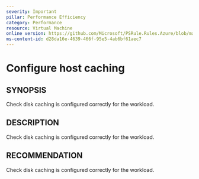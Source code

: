 ```yaml
---
severity: Important
pillar: Performance Efficiency
category: Performance
resource: Virtual Machine
online version: https://github.com/Microsoft/PSRule.Rules.Azure/blob/main/docs/en/rules/Azure.VM.DiskCaching.md
ms-content-id: d28da16e-4639-466f-95e5-4ab6bf61aec7
---
```


# Configure host caching

## SYNOPSIS

Check disk caching is configured correctly for the workload.

## DESCRIPTION

Check disk caching is configured correctly for the workload.

## RECOMMENDATION

Check disk caching is configured correctly for the workload.
